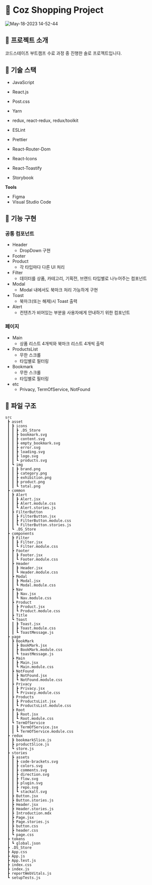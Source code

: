 # 🌊 Coz Shopping Project
![May-18-2023 14-52-44](https://github.com/dreamogu/fe-sprint-coz-shopping/assets/121333344/1f3b3dfc-b8a2-49d8-a412-2fd31e4305f8)


## 🌊 프로젝트 소개
코드스테이츠 부트캠프 수료 과정 중 진행한 솔로 프로젝트입니다.

## 🌊 기술 스택

- JavaScript
- React.js 
- Post.css

- Yarn
- redux, react-redux, redux/toolkit
- ESLint
- Prettier
- React-Router-Dom
- React-Icons
- React-Toastify
- Storybook 

**Tools**
- Figma
- Visual Studio Code

## 🌊 기능 구현
### 공통 컴포넌트
- Header
  - DropDown 구현
- Footer
- Product
  - 각 타입마다 다른 UI 처리
- Filter
   - 데이터를 상품, 카테고리, 기획전, 브랜드 타입별로 나누어주는 컴포넌트
- Modal
  - Modal 내에서도 북마크 처리 가능하게 구현
- Toast
  - 북마크(또는 해제)시 Toast 출력
- Alert
  - 컨텐츠가 비어있는 부분을 사용자에게 안내하기 위한 컴포넌트

### 페이지
- Main
  - 상품 리스트 4개씩와 북마크 리스트 4개씩 출력
- ProductsList
  -  무한 스크롤
  -  타입별로 필터링
- Bookmark
  - 무한 스크롤
  - 타입별로 필터링 
- etc
  - Privacy, TermOfService, NotFound


## 🌊 파일 구조

```
src
 ┣ asset
 ┃ ┣ icons
 ┃ ┃ ┣ .DS_Store
 ┃ ┃ ┣ bookmark.svg
 ┃ ┃ ┣ content.svg
 ┃ ┃ ┣ empty_bookmark.svg
 ┃ ┃ ┣ error.svg
 ┃ ┃ ┣ loading.svg
 ┃ ┃ ┣ logo.svg
 ┃ ┃ ┗ products.svg
 ┃ ┗ img
 ┃ ┃ ┣ brand.png
 ┃ ┃ ┣ category.png
 ┃ ┃ ┣ exhibition.png
 ┃ ┃ ┣ product.png
 ┃ ┃ ┗ total.png
 ┣ common
 ┃ ┣ Alert
 ┃ ┃ ┣ Alert.jsx
 ┃ ┃ ┣ Alert.module.css
 ┃ ┃ ┗ Alert.stories.js
 ┃ ┣ FilterButton
 ┃ ┃ ┣ FilterButton.jsx
 ┃ ┃ ┣ FilterButton.module.css
 ┃ ┃ ┗ FilterButton.stories.js
 ┃ ┗ .DS_Store
 ┣ components
 ┃ ┣ Filter
 ┃ ┃ ┣ Filter.jsx
 ┃ ┃ ┗ Filter.module.css
 ┃ ┣ Footer
 ┃ ┃ ┣ Footer.jsx
 ┃ ┃ ┗ Footer.module.css
 ┃ ┣ Header
 ┃ ┃ ┣ Header.jsx
 ┃ ┃ ┗ Header.module.css
 ┃ ┣ Modal
 ┃ ┃ ┣ Modal.jsx
 ┃ ┃ ┗ Modal.module.css
 ┃ ┣ Nav
 ┃ ┃ ┣ Nav.jsx
 ┃ ┃ ┗ Nav.module.css
 ┃ ┣ Product
 ┃ ┃ ┣ Product.jsx
 ┃ ┃ ┗ Product.module.css
 ┃ ┣ Title
 ┃ ┗ Toast
 ┃ ┃ ┣ Toast.jsx
 ┃ ┃ ┣ Toast.module.css
 ┃ ┃ ┗ ToastMessage.js
 ┣ page
 ┃ ┣ BookMark
 ┃ ┃ ┣ BookMark.jsx
 ┃ ┃ ┣ BookMark.module.css
 ┃ ┃ ┗ toastMessage.js
 ┃ ┣ Main
 ┃ ┃ ┣ Main.jsx
 ┃ ┃ ┗ Main.module.css
 ┃ ┣ NotFound
 ┃ ┃ ┣ NotFound.jsx
 ┃ ┃ ┗ NotFound.module.css
 ┃ ┣ Privacy
 ┃ ┃ ┣ Privacy.jsx
 ┃ ┃ ┗ Privacy.module.css
 ┃ ┣ Products
 ┃ ┃ ┣ ProductsList.jsx
 ┃ ┃ ┗ ProductsList.module.css
 ┃ ┣ Root
 ┃ ┃ ┣ Root.jsx
 ┃ ┃ ┗ Root.module.css
 ┃ ┗ TermOfService
 ┃ ┃ ┣ TermOfService.jsx
 ┃ ┃ ┗ TermOfService.module.css
 ┣ redux
 ┃ ┣ bookmarkSlice.js
 ┃ ┣ productSlice.js
 ┃ ┗ store.js
 ┣ stories
 ┃ ┣ assets
 ┃ ┃ ┣ code-brackets.svg
 ┃ ┃ ┣ colors.svg
 ┃ ┃ ┣ comments.svg
 ┃ ┃ ┣ direction.svg
 ┃ ┃ ┣ flow.svg
 ┃ ┃ ┣ plugin.svg
 ┃ ┃ ┣ repo.svg
 ┃ ┃ ┗ stackalt.svg
 ┃ ┣ Button.jsx
 ┃ ┣ Button.stories.js
 ┃ ┣ Header.jsx
 ┃ ┣ Header.stories.js
 ┃ ┣ Introduction.mdx
 ┃ ┣ Page.jsx
 ┃ ┣ Page.stories.js
 ┃ ┣ button.css
 ┃ ┣ header.css
 ┃ ┗ page.css
 ┣ tokens
 ┃ ┗ global.json
 ┣ .DS_Store
 ┣ App.css
 ┣ App.js
 ┣ App.test.js
 ┣ index.css
 ┣ index.js
 ┣ reportWebVitals.js
 ┗ setupTests.js
 ```
